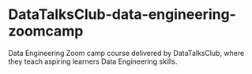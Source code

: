 # DataTalksClub-data-engineering-zoomcamp
Data Engineering Zoom camp course delivered by DataTalksClub, where they teach aspiring learners Data Engineering skills.
